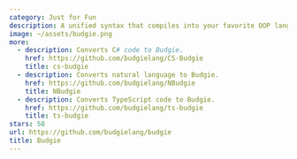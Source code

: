 ```yaml
---
category: Just for Fun
description: A unified syntax that compiles into your favorite OOP languages.
image: ~/assets/budgie.png
more:
  - description: Converts C# code to Budgie.
    href: https://github.com/budgielang/CS-Budgie
    title: cs-budgie
  - description: Converts natural language to Budgie.
    href: https://github.com/budgielang/NBudgie
    title: NBudgie
  - description: Converts TypeScript code to Budgie.
    href: https://github.com/budgielang/ts-budgie
    title: ts-budgie
stars: 58
url: https://github.com/budgielang/budgie
title: Budgie
---
```


